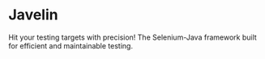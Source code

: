 # Javelin
Hit your testing targets with precision! The Selenium-Java framework built for efficient and maintainable testing.

